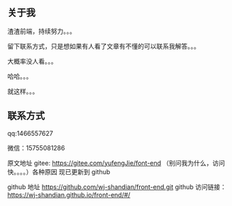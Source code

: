 ## 关于我

渣渣前端，持续努力。。。

留下联系方式，只是想如果有人看了文章有不懂的可以联系我解答。。。

大概率没人看。。。

哈哈。。。

就这样。。。

## 联系方式

qq:1466557627

微信：15755081286

原文地址 gitee: https://gitee.com/yufengJie/font-end （别问我为什么，访问快。。。。）各种原因 现已更新到 github

github 地址 https://github.com/wj-shandian/front-end.git github 访问链接：https://wj-shandian.github.io/front-end/#/
